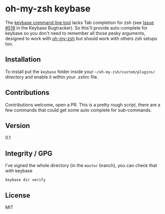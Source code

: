 oh-my-zsh keybase
==================

The [keybase command line tool](https://keybase.io/docs/command_line) lacks Tab completion for zsh (see [Issue #519](https://github.com/keybase/keybase-issues/issues/519) in the Keybase Bugtracker). So this'll provide auto-complete for keybase so you don't need to remember all those pesky arguments, designed to work with [oh-my-zsh](https://github.com/robbyrussell/oh-my-zsh) but should work with others zsh setups too.

Installation
------------

To install put the `keybase` folder inside your `~/oh-my-zsh/custom/plugins/` directory and enable it within your .zshrc file.

Contributions
------------

Contributions welcome, open a PR. This is a pretty rough script, there are a few commands that could get some auto complete for sub-commands.

Version
-------

0.1

Integrity / GPG
---------------

I've signed the whole directory (in the `master` branch), you can check that with keybase
```
keybase dir verify
```

License
-------

MIT

